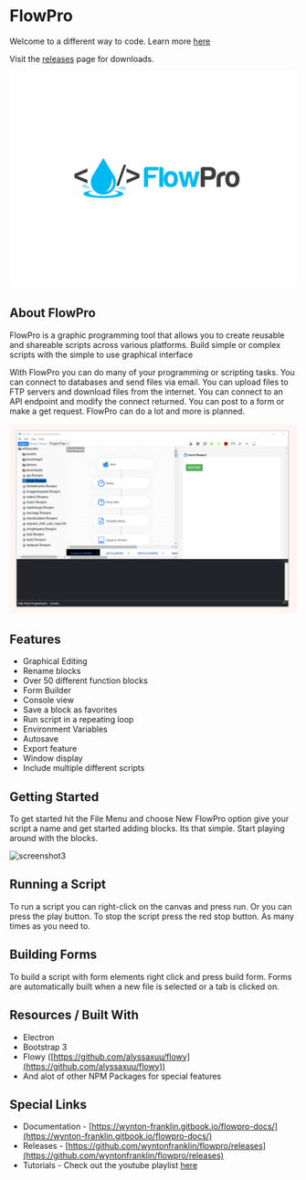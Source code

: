 # FlowPro
Welcome to a different way to code. Learn more [here](https://wynton-franklin.gitbook.io/flowpro-docs/)

Visit the [releases](https://github.com/wyntonfranklin/flowpro/releases) page for downloads.

![screenshot](./header.png)


## About FlowPro
FlowPro is a graphic programming tool that allows you to create reusable and shareable scripts across various platforms. Build simple or complex scripts with the simple to use graphical interface

With FlowPro you can do many of your programming or scripting tasks. 
You can connect to databases and send files via email. You can upload files to FTP servers and download files from the internet. You can connect to an API endpoint and modify the connect returned. You can post to a form or make a get request. FlowPro can do a lot and more is planned.

![screenshot2](./screenshot2.png)

## Features

* Graphical Editing
* Rename blocks
* Over 50 different function blocks
* Form Builder
* Console view
* Save a block as favorites
* Run script in a repeating loop
* Environment Variables
* Autosave
* Export feature
* Window display
* Include multiple different scripts

## Getting Started

To get started hit the File Menu and choose New FlowPro option give your script a name and get started adding blocks. Its that simple.
Start playing around with the blocks.

![screenshot3](./moving_blocks.gif)

## Running a Script

To run a script you can right-click on the canvas and press run. Or you can press the play button.
To stop the script press the red stop button. As many times as you need to.

## Building Forms
To build a script with form elements right click and press build form. Forms are automatically built when a new file is selected
or a tab is clicked on.

## Resources / Built With

* Electron
* Bootstrap 3
* Flowy ([https://github.com/alyssaxuu/flowy](https://github.com/alyssaxuu/flowy))
* And alot of other NPM Packages for special features

## Special Links

* Documentation - [https://wynton-franklin.gitbook.io/flowpro-docs/](https://wynton-franklin.gitbook.io/flowpro-docs/)
* Releases - [https://github.com/wyntonfranklin/flowpro/releases](https://github.com/wyntonfranklin/flowpro/releases)
* Tutorials - Check out the youtube playlist [here](https://www.youtube.com/watch?v=J7ulDQUnM6E&list=PLWdSdbV1ysPxp2usbSOvtXWaLpEPIxtXe&ab_channel=wfTutorials)

